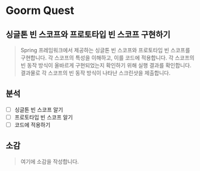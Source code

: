 # Goorm Quest
## 싱글톤 빈 스코프와 프로토타입 빈 스코프 구현하기
> Spring 프레임워크에서 제공하는 싱글톤 빈 스코프와 프로토타입 빈 스코프를 구현합니다. 각 스코프의 특성을 이해하고, 이를 코드에 적용합니다. 각 스코프의 빈 동작 방식이 올바르게 구현되었는지 확인하기 위해 실행 결과를 확인합니다. 결과물로 각 스코프의 빈 동작 방식이 나타난 스크린샷을 제출합니다.


## 분석
- [ ] 싱글톤 빈 스코프 알기
- [ ] 프로토타입 빈 스코프 알기
- [ ] 코드에 적용하기

## 소감
> 여기에 소감을 작성합니다.